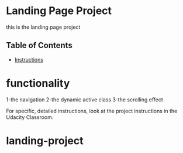 # Landing Page Project
this is the landing page project 
## Table of Contents

* [Instructions](#instructions)





# functionality

1-the navigation
2-the dynamic active class
3-the scrolling effect

For specific, detailed instructions, look at the project instructions in the Udacity Classroom.
# landing-project
